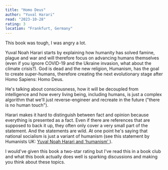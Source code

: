 ```yaml
---
title: "Homo Deus"
author: "Yuval Harari"
read: "2023-10-28"
rating: 3
location: "Frankfurt, Germany"
---
```


This book was tough, I was angry a lot.

Yuval Noah Harari starts by explaining how humanity has solved 
famine, plague and war and will therefore focus on advancing humans 
themselves (even if you ignore COVID-19 and the Ukraine invasion, 
what about the climate crisis?).
God is dead and the new religion, Humanism, has the goal to create super-humans, 
therefore creating the next evolutionary stage after Homo Sapiens: Homo Deus.

<!-- more -->

He's talking about consciousness, how it will be decoupled from intelligence 
and how every living being, including humans, is just a complex algorithm that 
we'll just reverse-engineer and recreate in the future ("there is no human 
touch").

Harari makes it hard to distinguish between fact and opinion because everything 
is presented as a fact. Even if there are references that are supposed to back 
it up, they often only cover a very small part of the statement.
And the statements are wild. At one point he's saying that national socialism is 
just a variant of humanism (see this statement by Humanists UK: [Yuval Noah Harari and ‘humanism’
](https://humanists.uk/humanism/humanism-today/yuval-noah-harari-humanism/)).

I would've given this book a two-star rating but I've read this in a book club 
and what this book actually does well is sparking discussions and making you 
think about these topics.
